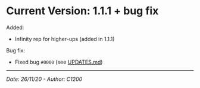 # Current Version: 1.1.1 + bug fix

Added:

- Infinity rep for higher-ups (added in 1.1.1)

Bug fix:

- Fixed bug `#0000` (see [UPDATES.md](https://github.com/C1200/RepBot-Docs/blob/main/UPDATES.md))

---

*Date: 26/11/20 - Author: C1200*